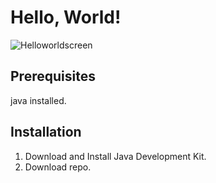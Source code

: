 # Hello, World! 
![Helloworldscreen](/Users/d-pop/Pictures/BA.png)

## Prerequisites
java installed.

## Installation
1. Download and Install Java Development Kit.
1. Download repo.
